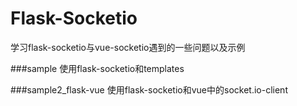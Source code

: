# Flask-Socketio
学习flask-socketio与vue-socketio遇到的一些问题以及示例

###sample
使用flask-socketio和templates

###sample2_flask-vue
使用flask-socketio和vue中的socket.io-client
